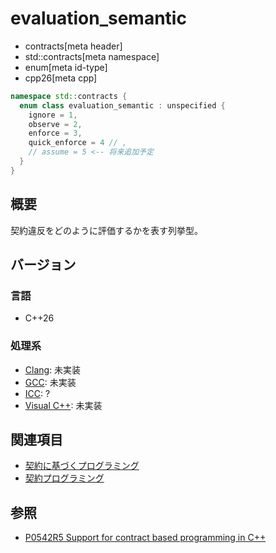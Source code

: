 # evaluation_semantic
* contracts[meta header]
* std::contracts[meta namespace]
* enum[meta id-type]
* cpp26[meta cpp]

```cpp
namespace std::contracts {
  enum class evaluation_semantic : unspecified {
    ignore = 1,
    observe = 2,
    enforce = 3,
    quick_enforce = 4 // ,
    // assume = 5 <-- 将来追加予定
  }
}
```

## 概要
契約違反をどのように評価するかを表す列挙型。

## バージョン
### 言語
- C++26

### 処理系
- [Clang](/implementation.md#clang): 未実装
- [GCC](/implementation.md#gcc): 未実装
- [ICC](/implementation.md#icc): ?
- [Visual C++](/implementation.md#visual_cpp): 未実装

## 関連項目
- [契約に基づくプログラミング](/lang/future/contract-based_programming.md)
- [契約プログラミング](/lang/cpp26/contracts.md)

## 参照
- [P0542R5 Support for contract based programming in C++](http://www.open-std.org/jtc1/sc22/wg21/docs/papers/2018/p0542r5.html)
